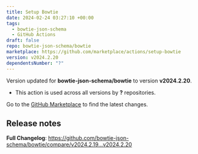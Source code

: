 ```yaml
---
title: Setup Bowtie
date: 2024-02-24 03:27:10 +00:00
tags:
  - bowtie-json-schema
  - GitHub Actions
draft: false
repo: bowtie-json-schema/bowtie
marketplace: https://github.com/marketplace/actions/setup-bowtie
version: v2024.2.20
dependentsNumber: "?"
---
```



Version updated for **bowtie-json-schema/bowtie** to version **v2024.2.20**.
- This action is used across all versions by **?** repositories.

Go to the [GitHub Marketplace](https://github.com/marketplace/actions/setup-bowtie) to find the latest changes.

## Release notes

<!-- Release notes generated using configuration in .github/release.yml at v2024.2.20 -->



**Full Changelog**: https://github.com/bowtie-json-schema/bowtie/compare/v2024.2.19...v2024.2.20
